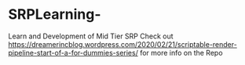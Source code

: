 # SRPLearning-
Learn and Development of Mid Tier SRP
Check out https://dreamerincblog.wordpress.com/2020/02/21/scriptable-render-pipeline-start-of-a-for-dummies-series/ for more info on the Repo
